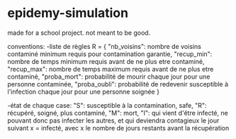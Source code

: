 # epidemy-simulation
made for a school project. not meant to be good.

conventions:
-liste de règles R = {
  "nb_voisins": nombre de voisins contaminé minimum requis pour contamination garantie,
  "recup_min": nombre de temps minimum requis avant de ne plus etre contaminé,
  "recup_max": nombre de temps maximum requis avant de ne plus etre contaminé,
  "proba_mort": probabilité de mourir chaque jour pour une personne contaminée,
  "proba_oubli": probabilité de redevenir susceptible à l'infection chaque jour pour une personne soignée
  }

-état de chaque case:
  "S": susceptible à la contamination, safe,
  "R": récupéré, soigné, plus contaminé,
  "M": mort,
  "I": qui vient d'être infecté, ne pouvant donc pas infecter les autres, et qui deviendra contagieux le jour suivant
  x = infecté, avec x le nombre de jours restants avant la récupération
  

